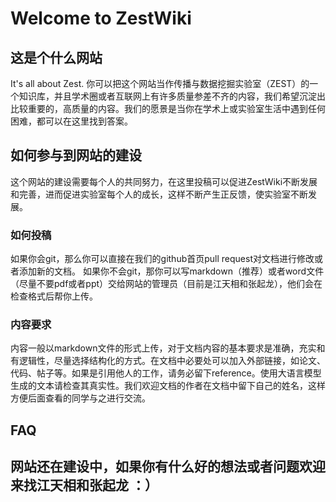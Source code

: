 # Welcome to ZestWiki

## 这是个什么网站

It's all about Zest. 你可以把这个网站当作传播与数据挖掘实验室（ZEST）的一个知识库，并且学术圈或者互联网上有许多质量参差不齐的内容，我们希望沉淀出比较重要的，高质量的内容。我们的愿景是当你在学术上或实验室生活中遇到任何困难，都可以在这里找到答案。

## 如何参与到网站的建设

这个网站的建设需要每个人的共同努力，在这里投稿可以促进ZestWiki不断发展和完善，进而促进实验室每个人的成长，这样不断产生正反馈，使实验室不断发展。

### 如何投稿

如果你会git，那么你可以直接在我们的github首页pull request对文档进行修改或者添加新的文档。
如果你不会git，那你可以写markdown（推荐）或者word文件（尽量不要pdf或者ppt）交给网站的管理员（目前是江天相和张起龙），他们会在检查格式后帮你上传。

### 内容要求

内容一般以markdown文件的形式上传，对于文档内容的基本要求是准确，充实和有逻辑性，尽量选择结构化的方式。在文档中必要处可以加入外部链接，如论文、代码、帖子等。如果是引用他人的工作，请务必留下reference。使用大语言模型生成的文本请检查其真实性。我们欢迎文档的作者在文档中留下自己的姓名，这样方便后面查看的同学与之进行交流。


## FAQ

## 网站还在建设中，如果你有什么好的想法或者问题欢迎来找江天相和张起龙 ：）
